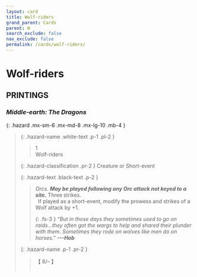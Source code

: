 ```yaml
---
layout: card
title: Wolf-riders
grand_parent: Cards
parent: W
search_exclude: false
nav_exclude: false
permalink: /cards/wolf-riders/
---
```


# Wolf-riders


## PRINTINGS


### _Middle-earth: The Dragons_

{: .hazard .mx-sm-6 .mx-md-8 .mx-lg-10 .mb-4 }
> {: .hazard-name .white-text .p-1 .pl-2 }
> > <div class="hazard-mp">1</div>
> > <div class="card-name">Wolf-riders</div>
>
> {: .hazard-classification .pr-2 }
> Creature or Short-event
>
> {: .hazard-text .black-text .p-2 }
> > _Orcs._ ***May be played following any Orc attack not keyed to a site.*** Three strikes. <br>&ensp;If played as a short-event, modify the prowess and strikes of a Wolf attack by +1. 
> > 
> > {: .fs-3 } 
> > _“But in those days they sometimes used to go on raids...they often got the wargs to help and shared their plunder with them. Sometimes they rode on wolves like men do on horses."_ ***---&#65279;Hob*** 
>
> {: .hazard-name .p-1 .pr-2 }
> > <div class="card-shield">【 8/&ndash; 】</div>
> > <div class="card-corruption">&nbsp;</div>
